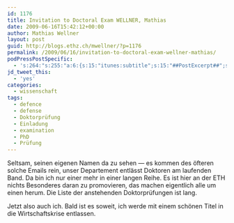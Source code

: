 ```yaml
---
id: 1176
title: Invitation to Doctoral Exam WELLNER, Mathias
date: 2009-06-16T15:42:12+00:00
author: Mathias Wellner
layout: post
guid: http://blogs.ethz.ch/mwellner/?p=1176
permalink: /2009/06/16/invitation-to-doctoral-exam-wellner-mathias/
podPressPostSpecific:
  - 's:264:"s:255:"a:6:{s:15:"itunes:subtitle";s:15:"##PostExcerpt##";s:14:"itunes:summary";s:15:"##PostExcerpt##";s:15:"itunes:keywords";s:17:"##WordPressCats##";s:13:"itunes:author";s:10:"##Global##";s:15:"itunes:explicit";s:7:"Default";s:12:"itunes:block";s:7:"Default";}";";'
jd_tweet_this:
  - 'yes'
categories:
  - wissenschaft
tags:
  - defence
  - defense
  - Doktorprüfung
  - Einladung
  - examination
  - PhD
  - Prüfung
---
```

Seltsam, seinen eigenen Namen da zu sehen &mdash; es kommen des &ouml;fteren solche Emails rein, unser Departement entl&auml;sst Doktoren am laufenden Band. Da bin ich nur einer mehr in einer langen Reihe. Es ist hier an der ETH nichts Besonderes daran zu promovieren, das machen eigentlich alle um einen herum. Die Liste der anstehenden Doktorpr&uuml;fungen ist lang.

Jetzt also auch ich. Bald ist es soweit, ich werde mit einem sch&ouml;nen Titel in die Wirtschaftskrise entlassen.